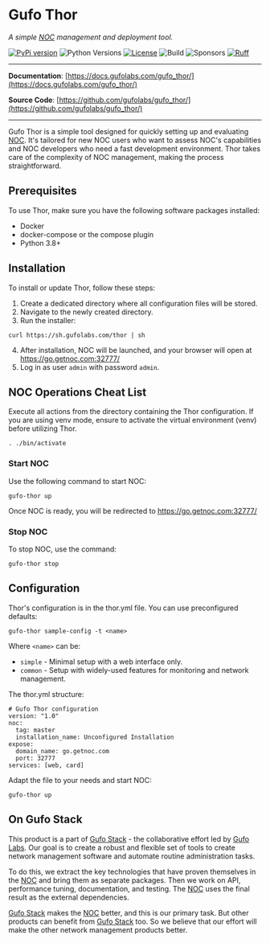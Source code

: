 # Gufo Thor

*A simple [NOC][NOC] management and deployment tool.*

[![PyPi version](https://img.shields.io/pypi/v/gufo_thor.svg)](https://pypi.python.org/pypi/gufo_thor/)
![Python Versions](https://img.shields.io/pypi/pyversions/gufo_thor)
[![License](https://img.shields.io/badge/License-BSD_3--Clause-blue.svg)](https://opensource.org/licenses/BSD-3-Clause)
![Build](https://img.shields.io/github/actions/workflow/status/gufolabs/gufo_thor/py-tests.yml?branch=master)
![Sponsors](https://img.shields.io/github/sponsors/gufolabs)
[![Ruff](https://img.shields.io/endpoint?url=https://raw.githubusercontent.com/charliermarsh/ruff/main/assets/badge/v0.json)](https://github.com/charliermarsh/ruff)

---

**Documentation**: [https://docs.gufolabs.com/gufo_thor/](https://docs.gufolabs.com/gufo_thor/)

**Source Code**: [https://github.com/gufolabs/gufo_thor/](https://github.com/gufolabs/gufo_thor/)

---
Gufo Thor is a simple tool designed for quickly setting up and evaluating [NOC][NOC].
It's tailored for new NOC users who want to assess NOC's capabilities and NOC developers 
who need a fast development environment. Thor takes care of the complexity of NOC management, 
making the process straightforward.

## Prerequisites

To use Thor, make sure you have the following software packages installed:

- Docker
- docker-compose or the compose plugin
- Python 3.8+

## Installation

To install or update Thor, follow these steps:

1. Create a dedicated directory where all configuration files will be stored.
2. Navigate to the newly created directory.
3. Run the installer:
  ```
  curl https://sh.gufolabs.com/thor | sh
  ```
4. After installation, NOC will be launched,
   and your browser will open at  https://go.getnoc.com:32777/
5. Log in as user `admin` with password `admin`.

## NOC Operations Cheat List

Execute all actions from the directory containing the Thor configuration. 
If you are using venv mode, ensure to activate the virtual environment (venv) before utilizing Thor.

``` shell
. ./bin/activate
```

### Start NOC
Use the following command to start NOC:

```
gufo-thor up
```

Once NOC is ready, you will be redirected to https://go.getnoc.com:32777/

### Stop NOC

To stop NOC, use the command:

```
gufo-thor stop
```

## Configuration

Thor's configuration is in the thor.yml file. You can use preconfigured defaults:

```
gufo-thor sample-config -t <name>
```

Where `<name>` can be:

* `simple` - Minimal setup with a web interface only.
* `common` - Setup with widely-used features for monitoring and network management.

The thor.yml structure:
```
# Gufo Thor configuration
version: "1.0"
noc:
  tag: master
  installation_name: Unconfigured Installation
expose:
  domain_name: go.getnoc.com
  port: 32777
services: [web, card]
```

Adapt the file to your needs and start NOC:

```
gufo-thor up
```

## On Gufo Stack

This product is a part of [Gufo Stack][Gufo Stack] - the collaborative effort 
led by [Gufo Labs][Gufo Labs]. Our goal is to create a robust and flexible 
set of tools to create network management software and automate 
routine administration tasks.

To do this, we extract the key technologies that have proven themselves 
in the [NOC][NOC] and bring them as separate packages. Then we work on API,
performance tuning, documentation, and testing. The [NOC][NOC] uses the final result
as the external dependencies.

[Gufo Stack][Gufo Stack] makes the [NOC][NOC] better, and this is our primary task. But other products
can benefit from [Gufo Stack][Gufo Stack] too. So we believe that our effort will make 
the other network management products better.

[Gufo Labs]: https://gufolabs.com/
[Gufo Stack]: https://gufolabs.com/products/gufo-stack/
[NOC]: https://getnoc.com/
